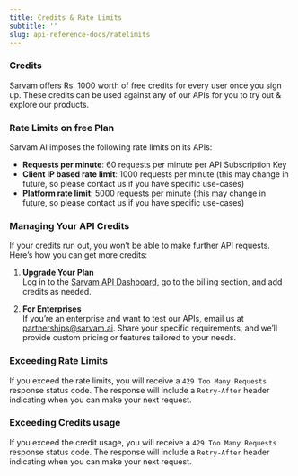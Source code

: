 ```yaml
---
title: Credits & Rate Limits
subtitle: ''
slug: api-reference-docs/ratelimits
---
```



### Credits

Sarvam offers Rs. 1000 worth of free credits for every user once you sign up. These credits can be used against any of our APIs for you to try out & explore our products.

### Rate Limits on free Plan

Sarvam AI imposes the following rate limits on its APIs:

- **Requests per minute**: 60 requests per minute per API Subscription Key
- **Client IP based rate limit**: 1000 requests per minute (this may change in future, so please contact us if you have specific use-cases)
- **Platform rate limit**: 5000 requests per minute (this may change in future, so please contact us if you have specific use-cases)

### Managing Your API Credits

If your credits run out, you won’t be able to make further API requests. Here’s how you can get more credits:

1. **Upgrade Your Plan**  
   Log in to the [Sarvam API Dashboard](https://dashboard.sarvam.ai/admin/billing/overview), go to the billing section, and add credits as needed.

2. **For Enterprises**  
   If you’re an enterprise and want to test our APIs, email us at [partnerships@sarvam.ai](mailto:partnerships@sarvam.ai). Share your specific requirements, and we’ll provide custom pricing or features tailored to your needs.  


### Exceeding Rate Limits

If you exceed the rate limits, you will receive a `429 Too Many Requests` response status code. The response will include a `Retry-After` header indicating when you can make your next request.

### Exceeding Credits usage

If you exceed the credit usage, you will receive a `429 Too Many Requests` response status code. The response will include a `Retry-After` header indicating when you can make your next request.
